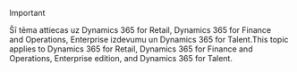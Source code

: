 > [!IMPORTANT]
> <span data-ttu-id="ac67e-101">Šī tēma attiecas uz Dynamics 365 for Retail, Dynamics 365 for Finance and Operations, Enterprise izdevumu un Dynamics 365 for Talent.</span><span class="sxs-lookup"><span data-stu-id="ac67e-101">This topic applies to Dynamics 365 for Retail, Dynamics 365 for Finance and Operations, Enterprise edition, and Dynamics 365 for Talent.</span></span>
